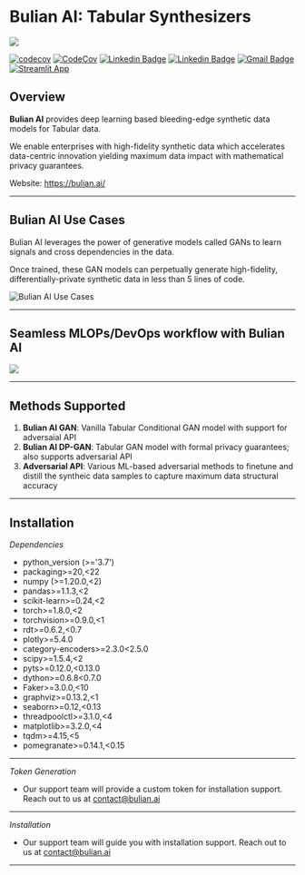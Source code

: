 # Bulian AI: Tabular Synthesizers

![](https://bulian.ai/docs/Tabular%20Synthesizers.png)


[![codecov](https://codecov.io/gh/bulian-ai/Tabular_Synthesizers/branch/main/graph/badge.svg?token=5VSP2B3Y4Y)](https://codecov.io/gh/bulian-ai/Tabular_Synthesizers)
[![CodeCov](https://github.com/bulian-ai/Tabular_Synthesizers/actions/workflows/codeconv.yml/badge.svg)](https://github.com/bulian-ai/Tabular_Synthesizers/actions/workflows/codeconv.yml)
[![Linkedin Badge](https://img.shields.io/badge/-Bulian%20AI-1DA1F2?style=flat-square&logo=twitter&logoColor=white&link=https://twitter.com/Bulian_AI)]( https://twitter.com/Bulian_AI)
[![Linkedin Badge](https://img.shields.io/badge/-Bulian%20AI-0A66C2?style=flat-square&logo=Linkedin&logoColor=white&link=https://www.linkedin.com/company/bulianai/)](https://www.linkedin.com/company/bulianai/)
[![Gmail Badge](https://img.shields.io/badge/-contact@bulian.ai-ffcc33?style=flat-square&logo=gmail&logoColor=black&link=mailto:contact@bulian.ai)](mailto:contact@bulian.ai)
[![Streamlit App](https://static.streamlit.io/badges/streamlit_badge_white.svg)](https://product.bulian.ai/)



**Overview**
---

**Bulian AI** provides deep learning based bleeding-edge synthetic data models for Tabular data.

We enable enterprises with high-fidelity synthetic data which accelerates data-centric innovation yielding maximum data impact with mathematical privacy guarantees.

Website: https://bulian.ai/

---     

**Bulian AI Use Cases**
---


Bulian AI leverages the power of generative models called GANs to learn signals and cross dependencies in the data. 


Once trained, these GAN models can perpetually generate high-fidelity, differentially-private synthetic data in less than 5 lines of code.


![](https://bulian.ai/docs/usecases.png "Bulian AI Use Cases")

---

**Seamless MLOPs/DevOps workflow with Bulian AI**
---

![](https://bulian.ai/docs/workflow.png)

---

 **Methods Supported**
---

1. **Bulian AI GAN**: Vanilla Tabular Conditional GAN model with support for adversaial API 
2. **Bulian AI DP-GAN**:  Tabular GAN model with formal privacy guarantees; also supports adversarial API
3. **Adversarial API**: Various ML-based adversarial methods to finetune and distill the syntheic data samples to capture maximum data structural accuracy

---

**Installation**
---

*Dependencies*
- python_version (>='3.7')
- packaging>=20,<22
- numpy (>=1.20.0,<2)
- pandas>=1.1.3,<2
- scikit-learn>=0.24,<2
- torch>=1.8.0,<2
- torchvision>=0.9.0,<1
- rdt>=0.6.2,<0.7
- plotly>=5.4.0
- category-encoders>=2.3.0<2.5.0
- scipy>=1.5.4,<2
- pyts>=0.12.0,<0.13.0
- dython>=0.6.8<0.7.0
- Faker>=3.0.0,<10
- graphviz>=0.13.2,<1
- seaborn>=0.12,<0.13
- threadpoolctl>=3.1.0,<4
- matplotlib>=3.2.0,<4
- tqdm>=4.15,<5
- pomegranate>=0.14.1,<0.15


---
*Token Generation*
- Our support team will provide a custom token for installation support. Reach out to us at contact@bulian.ai 

---
*Installation*
- Our support team will guide you with installation support. Reach out to us at contact@bulian.ai

---




